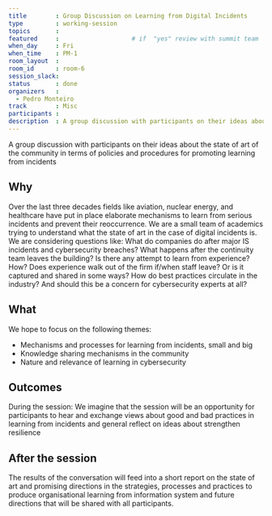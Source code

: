 ```yaml
---
title        : Group Discussion on Learning from Digital Incidents
type         : working-session
topics       :
featured     :                    # if  "yes" review with summit team
when_day     : Fri
when_time    : PM-1
room_layout  :
room_id      : room-6
session_slack:
status       : done
organizers   :
  - Pedro Monteiro
track        : Misc
participants :
description  : A group discussion with participants on their ideas about the state of art of the community in terms of policies and procedures for promoting learning from incidents
---
```


A group discussion with participants on their ideas about the state of art of the community in terms of policies and procedures for promoting learning from incidents

## Why

Over the last three decades fields like aviation, nuclear energy, and healthcare have put in place elaborate mechanisms to learn from serious incidents and prevent their reoccurrence. We are a small team of academics trying to understand what the state of art in the case of digital incidents is. We are considering questions like: What do companies do after major IS incidents and cybersecurity breaches? What happens after the continuity team leaves the building? Is there any attempt to learn from experience? How? Does experience walk out of the firm if/when staff leave? Or is it captured and shared in some ways? How do best practices circulate in the industry? And should this be a concern for cybersecurity experts at all?

## What

We hope to focus on the following themes:
- Mechanisms and processes for learning from incidents, small and big
- Knowledge sharing mechanisms in the community
- Nature and relevance of learning in cybersecurity

## Outcomes

During the session:
We imagine that the session will be an opportunity for participants to hear and exchange views about good and bad practices in learning from incidents and general reflect on ideas about strengthen resilience

## After the session
The results of the conversation will feed into a short report on the state of art and promising directions in the strategies, processes and practices to produce organisational learning from information system and future directions that will be shared with all participants.
